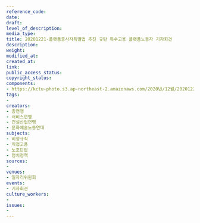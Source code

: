 ```yaml
---
reference_code: 
date: 
draft: 
level_of_description: 
media_type: 
title: 20201221-플랫폼종사자특별법 추진 규탄 특수고용 플랫폼노동자 기자회견
description: 
weight: 
modified_at: 
created_at: 
link: 
public_access_status: 
copyright_status: 
components:
- https://kctu-photo.s3.ap-northeast-2.amazonaws.com/2020년/12월/20201221-플랫폼종사자특별법+추진+규탄+특수고용+플랫폼노동자+기자회견/1280_PIG5909.jpg
tags:
- 
creators:
- 총연맹
- 서비스연맹
- 건설산업연맹
- 문화예술노동연대
subjects:
- 비정규직
- 직접고용
- 노조탄압
- 정치정책
sources:
- 
venues:
- 일자리위원회
events:
- 기자회견
culture_workers:
- 
issues:
- 
---
```

